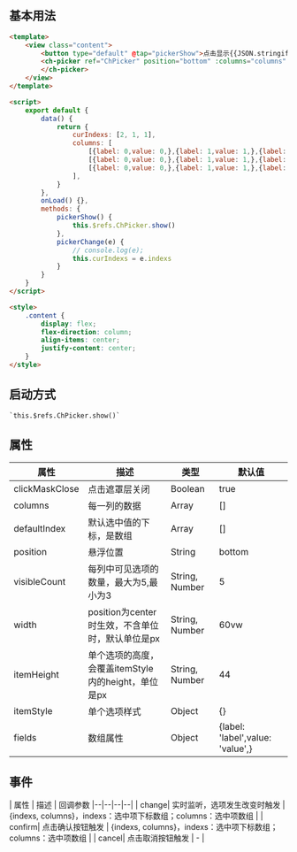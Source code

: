 
## 基本用法
```html
<template>
	<view class="content">
		<button type="default" @tap="pickerShow">点击显示{{JSON.stringify(curIndexs)}}</button>
		<ch-picker ref="ChPicker" position="bottom" :columns="columns" :defaultIndex="curIndexs" @change="pickerChange">
		</ch-picker>
	</view>
</template>

<script>
	export default {
		data() {
			return {
				curIndexs: [2, 1, 1],
				columns: [
					[{label: 0,value: 0,},{label: 1,value: 1,},{label: 2,value: 2,},{label: 3,value: 3,},],
					[{label: 0,value: 0,},{label: 1,value: 1,},{label: 2,value: 2,},{label: 3,value: 3,},],
					[{label: 0,value: 0,},{label: 1,value: 1,},{label: 2,value: 2,},{label: 3,value: 3,},]
				],
			}
		},
		onLoad() {},
		methods: {
			pickerShow() {
				this.$refs.ChPicker.show()
			},
			pickerChange(e) {
				// console.log(e);
				this.curIndexs = e.indexs
			}
		}
	}
</script>

<style>
	.content {
		display: flex;
		flex-direction: column;
		align-items: center;
		justify-content: center;
	}
</style>
```
			
## 启动方式
	`this.$refs.ChPicker.show()`

## 属性
| 属性 | 描述 | 类型 | 默认值 |
|--|--|--|--|
| clickMaskClose| 点击遮罩层关闭 | Boolean | true |
| columns| 每一列的数据 | Array| [] |
| defaultIndex| 默认选中值的下标，是数组 | Array | [] |
| position| 悬浮位置 | String | bottom |
| visibleCount| 每列中可见选项的数量，最大为5,最小为3 | String, Number | 5 |
| width| position为center时生效，不含单位时，默认单位是px | String, Number | 60vw |
| itemHeight| 单个选项的高度，会覆盖itemStyle内的height，单位是px | String, Number | 44 |
| itemStyle| 单个选项样式 | Object | {} |
| fields| 数组属性 | Object | {label: 'label',value: 'value',} |

## 事件
| 属性 | 描述 | 回调参数
|--|--|--|--|
| change| 实时监听，选项发生改变时触发 | {indexs, columns}，indexs：选中项下标数组；columns：选中项数组 |
| confirm| 点击确认按钮触发 | {indexs, columns}，indexs：选中项下标数组；columns：选中项数组 |
| cancel| 点击取消按钮触发 | - |
